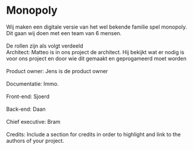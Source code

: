 # Monopoly 

Wij maken een digitale versie van het wel bekende familie spel monopoly. <br>
Dit gaan wij doen met een team van 6 mensen. <br>
<br>
De rollen zijn als volgt verdeeld <br>
Architect: Matteo is in ons project de architect. Hij bekijkt wat er nodig is voor ons project en door wie dit gemaakt en geprogameerd moet worden <br>
<br>
Product owner: Jens is de product owner  <br>
<br>
Documentatie: Immo. <br> 
<br>
Front-end: Sjoerd <br>
<br>
Back-end: Daan <br>
<br>
Chief executive: Bram <br>
<br>
Credits: Include a section for credits in order to highlight and link to the authors of your project. <br>
